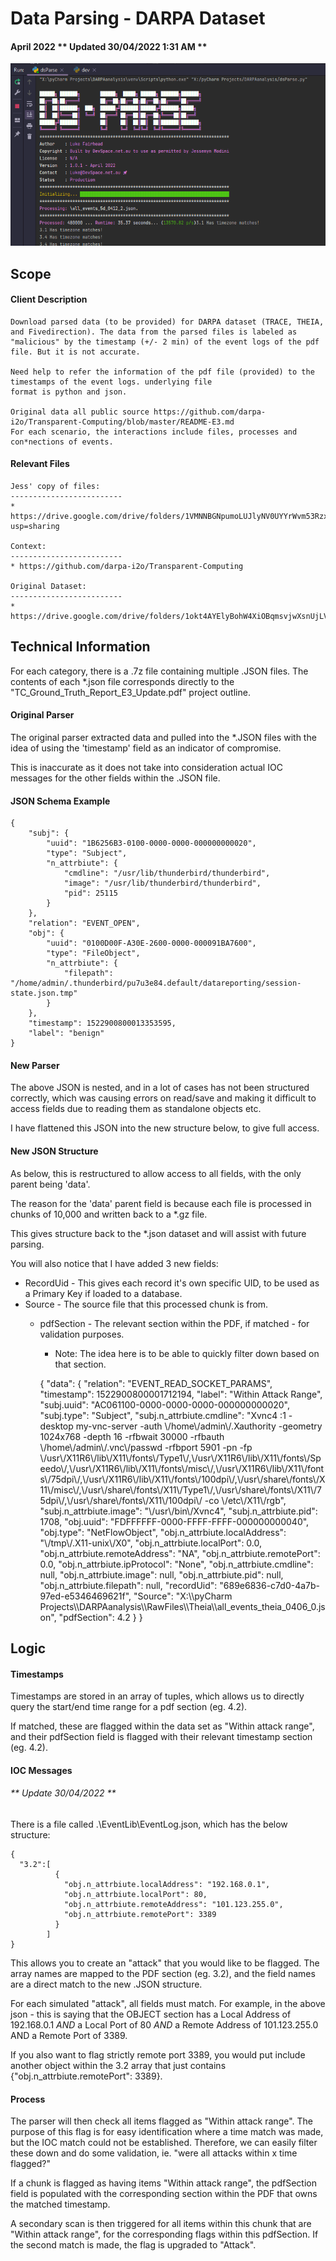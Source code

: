 # Data Parsing - DARPA Dataset

#### April 2022 ** Updated 30/04/2022 1:31 AM **

![img_1.png](img_1.png)

## Scope

#### Client Description

    Download parsed data (to be provided) for DARPA dataset (TRACE, THEIA, and Fivedirection). The data from the parsed files is labeled as "malicious" by the timestamp (+/- 2 min) of the event logs of the pdf file. But it is not accurate.

    Need help to refer the information of the pdf file (provided) to the timestamps of the event logs. underlying file
    format is python and json.
    
    Original data all public source https://github.com/darpa-i2o/Transparent-Computing/blob/master/README-E3.md
    For each scenario, the interactions include files, processes and con*nections of events. 

#### Relevant Files

    Jess' copy of files: 
    -------------------------
    * https://drive.google.com/drive/folders/1VMNNBGNpumoLUJlyNV0UYYrWvm53Rzx-?usp=sharing
    
    Context: 
    -------------------------
    * https://github.com/darpa-i2o/Transparent-Computing
    
    Original Dataset: 
    -------------------------
    * https://drive.google.com/drive/folders/1okt4AYElyBohW4XiOBqmsvjwXsnUjLVf

## Technical Information

For each category, there is a .7z file containing multiple .JSON files. The contents of each *.json file corresponds directly to the "TC_Ground_Truth_Report_E3_Update.pdf" project outline.

#### Original Parser

The original parser extracted data and pulled into the *.JSON files with the idea of using the 'timestamp' field as an indicator of compromise.

This is inaccurate as it does not take into consideration actual IOC messages for the other fields within the .JSON file.

#### JSON Schema Example

    {
        "subj": {
            "uuid": "1B6256B3-0100-0000-0000-000000000020",
            "type": "Subject",
            "n_attrbiute": {
                "cmdline": "/usr/lib/thunderbird/thunderbird",
                "image": "/usr/lib/thunderbird/thunderbird",
                "pid": 25115
            }
        },
        "relation": "EVENT_OPEN",
        "obj": {
            "uuid": "0100D00F-A30E-2600-0000-000091BA7600",
            "type": "FileObject",
            "n_attrbiute": {
                "filepath": "/home/admin/.thunderbird/pu7u3e84.default/datareporting/session-state.json.tmp"
            }
        },
        "timestamp": 1522900800013353595,
        "label": "benign"
    }

#### New Parser

The above JSON is nested, and in a lot of cases has not been structured correctly, which was causing errors on read/save and making it difficult to access fields due to reading them as standalone objects etc.

I have flattened this JSON into the new structure below, to give full access.

#### New JSON Structure

As below, this is restructured to allow access to all fields, with the only parent being 'data'.

The reason for the 'data' parent field is because each file is processed in chunks of 10,000 and written back to a *.gz file.

This gives structure back to the *.json dataset and will assist with future parsing.

You will also notice that I have added 3 new fields:

- RecordUid - This gives each record it's own specific UID, to be used as a Primary Key if loaded to a database.
- Source - The source file that this processed chunk is from.
    - pdfSection - The relevant section within the PDF, if matched - for validation purposes.
        - Note: The idea here is to be able to quickly filter down based on that section.


      {
          "data": {
              "relation": "EVENT_READ_SOCKET_PARAMS",
              "timestamp": 1522900800001712194,
              "label": "Within Attack Range",
              "subj.uuid": "AC061100-0000-0000-0000-000000000020",
              "subj.type": "Subject",
              "subj.n_attrbiute.cmdline": "Xvnc4 :1 -desktop my-vnc-server -auth \\/home\\/admin\\/.Xauthority -geometry 1024x768 -depth 16 -rfbwait 30000 -rfbauth \\/home\\/admin\\/.vnc\\/passwd -rfbport 5901 -pn -fp \\/usr\\/X11R6\\/lib\\/X11\\/fonts\\/Type1\\/,\\/usr\\/X11R6\\/lib\\/X11\\/fonts\\/Speedo\\/,\\/usr\\/X11R6\\/lib\\/X11\\/fonts\\/misc\\/,\\/usr\\/X11R6\\/lib\\/X11\\/fonts\\/75dpi\\/,\\/usr\\/X11R6\\/lib\\/X11\\/fonts\\/100dpi\\/,\\/usr\\/share\\/fonts\\/X11\\/misc\\/,\\/usr\\/share\\/fonts\\/X11\\/Type1\\/,\\/usr\\/share\\/fonts\\/X11\\/75dpi\\/,\\/usr\\/share\\/fonts\\/X11\\/100dpi\\/ -co \\/etc\\/X11\\/rgb",
              "subj.n_attrbiute.image": "\\/usr\\/bin\\/Xvnc4",
              "subj.n_attrbiute.pid": 1708,
              "obj.uuid": "FDFFFFFF-0000-FFFF-FFFF-000000000040",
              "obj.type": "NetFlowObject",
              "obj.n_attrbiute.localAddress": "\\/tmp\\/.X11-unix\\/X0",
              "obj.n_attrbiute.localPort": 0.0,
              "obj.n_attrbiute.remoteAddress": "NA",
              "obj.n_attrbiute.remotePort": 0.0,
              "obj.n_attrbiute.ipProtocol": "None",
              "obj.n_attrbiute.cmdline": null,
              "obj.n_attrbiute.image": null,
              "obj.n_attrbiute.pid": null,
              "obj.n_attrbiute.filepath": null,
              "recordUid": "689e6836-c7d0-4a7b-97ed-e5346469621f",
              "Source": "X:\\\\pyCharm Projects\\\\DARPAanalysis\\\\RawFiles\\\\Theia\\\\all_events_theia_0406_0.json",
              "pdfSection": 4.2
          }
      }

## Logic

#### Timestamps

Timestamps are stored in an array of tuples, which allows us to directly query the start/end time range for a pdf section (eg. 4.2).

If matched, these are flagged within the data set as "Within attack range", and their pdfSection field is flagged with their relevant timestamp section (eg. 4.2).

#### IOC Messages

###### ** Update 30/04/2022 **

There is a file called .\EventLib\EventLog.json, which has the below structure:

    {
      "3.2":[
              {
                "obj.n_attrbiute.localAddress": "192.168.0.1",
                "obj.n_attrbiute.localPort": 80,
                "obj.n_attrbiute.remoteAddress": "101.123.255.0",
                "obj.n_attrbiute.remotePort": 3389
              }
            ]
    }

This allows you to create an "attack" that you would like to be flagged. The array names are mapped to the PDF section (eg. 3.2), and the field names are a direct match to the new .JSON structure.

For each simulated "attack", all fields must match. For example, in the above json - this is saying that the OBJECT section has a Local Address of 192.168.0.1 *AND* a Local Port of 80 *AND* a Remote Address of 101.123.255.0 AND a Remote Port of 3389.

If you also want to flag strictly remote port 3389, you would put include another object within the 3.2 array that just contains {"obj.n_attrbiute.remotePort": 3389}.

#### Process

The parser will then check all items flagged as "Within attack range". The purpose of this flag is for easy identification where a time match was made, but the IOC match could not be established. Therefore, we can easily filter these down and do some validation, ie. "were all attacks within x time flagged?"

If a chunk is flagged as having items "Within attack range", the pdfSection field is populated with the corresponding section within the PDF that owns the matched timestamp.

A secondary scan is then triggered for all items within this chunk that are "Within attack range", for the corresponding flags within this pdfSection. If the second match is made, the flag is upgraded to "Attack".
